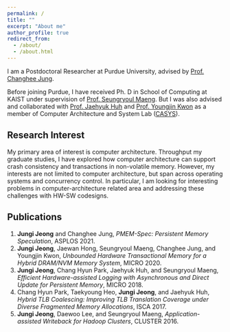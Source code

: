 ```yaml
---
permalink: /
title: ""
excerpt: "About me"
author_profile: true
redirect_from: 
  - /about/
  - /about.html
---
```


I am a Postdoctoral Researcher at Purdue University, advised by [Prof. Changhee Jung](https://www.cs.purdue.edu/homes/chjung/).

Before joining Purdue, I have received Ph. D in School of Computing at KAIST under supervision of [Prof. Seungryoul Maeng](http://calab.kaist.ac.kr:8080/~maeng/). But I was also advised and collaborated with [Prof. Jaehyuk Huh](http://calab.kaist.ac.kr:8080/~jhuh/) and [Prof. Youngjin Kwon](https://sites.google.com/view/yjkwon/home) as a member of Computer Architecture and System Lab ([CASYS](http://casys.kaist.ac.kr/)).

Research Interest
-----
My primary area of interest is computer architecture. Throughput my graduate studies, I have explored how computer architecture can support crash consistency and transactions in non-volatile memory. However, my interests are not limited to computer architecture, but span across operating systems and concurrency control. In particular, I am looking for interesting problems in computer-architecture related area and addressing these challenges with HW-SW codesigns.

Publications
-----
1. **Jungi Jeong** and Changhee Jung, *PMEM-Spec: Persistent Memory Speculation*, ASPLOS 2021.
1. **Jungi Jeong**, Jaewan Hong, Seungryoul Maeng, Changhee Jung, and Youngjin Kwon, *Unbounded Hardware Transactional Memory for a Hybrid DRAM/NVM Memory System*, MICRO 2020.
1. **Jungi Jeong**, Chang Hyun Park, Jaehyuk Huh, and Seungryoul Maeng, *Efficient Hardware-assisted Logging with Asynchronous and Direct Update for Persistent Memory*, MICRO 2018.
1. Chang Hyun Park, Taekyoung Heo, **Jungi Jeong**, and Jaehyuk Huh, *Hybrid TLB Coalescing: Improving TLB Translation Coverage under Diverse Fragmented Memory Allocations*, ISCA 2017.
1. **Jungi Jeong**, Daewoo Lee, and Seungryoul Maeng, *Application-assisted Writeback for Hadoop Clusters*, CLUSTER 2016.
